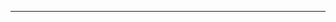 <!--
CO_OP_TRANSLATOR_METADATA:
{
  "original_hash": "c747db3d4bb981e919b7f3e5a4504269",
  "translation_date": "2025-08-27T13:19:04+00:00",
  "source_file": "04-PracticalSamples/foundrylocal/README.md",
  "language_code": "no"
}
-->


---

